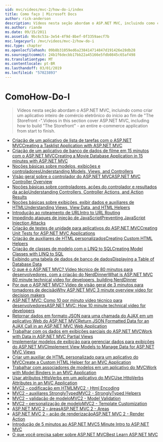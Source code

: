 ```yaml
---
uid: mvc/videos/mvc-2/how-do-i/index
title: Como faço | Microsoft Docs
author: rick-anderson
description: Vídeos nesta seção abordam o ASP.NET MVC, incluindo como criar um aplicativo inteiro de comércio eletrônico do início ao fim de 'A vitrine -'.
ms.author: riande
ms.date: 09/15/2011
ms.assetid: 9bc6c53a-3e54-4f9d-8bef-0f3359aecf7b
msc.legacyurl: /mvc/videos/mvc-2/how-do-i
msc.type: chapter
ms.openlocfilehash: 09b8b31059ed6a238414714847d191426e28db28
ms.sourcegitcommit: 24b1f6decbb17bb22a45166e5fdb0845c65af498
ms.translationtype: MT
ms.contentlocale: pt-BR
ms.lasthandoff: 03/01/2019
ms.locfileid: "57023893"
---
```

<a name="how-do-i"></a><span data-ttu-id="fc9f6-103">Como</span><span class="sxs-lookup"><span data-stu-id="fc9f6-103">How-Do-I</span></span>
====================
> <span data-ttu-id="fc9f6-104">Vídeos nesta seção abordam o ASP.NET MVC, incluindo como criar um aplicativo inteiro de comércio eletrônico do início ao fim de "The Storefront -".</span><span class="sxs-lookup"><span data-stu-id="fc9f6-104">Videos in this section cover ASP.NET MVC, including how to build "The Storefront" - an entire e-commerce application from start to finish.</span></span>


- [<span data-ttu-id="fc9f6-105">Criação de um aplicativo de lista de tarefas com o ASP.NET MVC</span><span class="sxs-lookup"><span data-stu-id="fc9f6-105">Creating a Tasklist Application with ASP.NET MVC</span></span>](creating-a-tasklist-application-with-aspnet-mvc.md)
- [<span data-ttu-id="fc9f6-106">Criação de um aplicativo de banco de dados de filme em 15 minutos com o ASP.NET MVC</span><span class="sxs-lookup"><span data-stu-id="fc9f6-106">Creating a Movie Database Application in 15 minutes with ASP.NET MVC</span></span>](creating-a-movie-database-application-in-15-minutes-with-aspnet-mvc.md)
- [<span data-ttu-id="fc9f6-107">Noções básicas sobre modelos, exibições e controladores</span><span class="sxs-lookup"><span data-stu-id="fc9f6-107">Understanding Models, Views, and Controllers</span></span>](understanding-models-views-and-controllers.md)
- [<span data-ttu-id="fc9f6-108">Visão geral sobre o controlador do ASP.NET MVC</span><span class="sxs-lookup"><span data-stu-id="fc9f6-108">ASP.NET MVC Controller Overview</span></span>](aspnet-mvc-controller-overview.md)
- [<span data-ttu-id="fc9f6-109">Noções básicas sobre controladores, ações do controlador e resultados da ação</span><span class="sxs-lookup"><span data-stu-id="fc9f6-109">Understanding Controllers, Controller Actions, and Action Results</span></span>](understanding-controllers-controller-actions-and-action-results.md)
- [<span data-ttu-id="fc9f6-110">Noções básicas sobre exibições, exibir dados e auxiliares de HTML</span><span class="sxs-lookup"><span data-stu-id="fc9f6-110">Understanding Views, View Data, and HTML Helpers</span></span>](understanding-views-view-data-and-html-helpers.md)
- [<span data-ttu-id="fc9f6-111">Introdução ao roteamento de URL</span><span class="sxs-lookup"><span data-stu-id="fc9f6-111">Intro to URL Routing</span></span>](an-introduction-to-url-routing.md)
- [<span data-ttu-id="fc9f6-112">Impedindo ataques de injeção de JavaScript</span><span class="sxs-lookup"><span data-stu-id="fc9f6-112">Preventing JavaScript Injection Attacks</span></span>](preventing-javascript-injection-attacks.md)
- [<span data-ttu-id="fc9f6-113">Criação de testes de unidade para aplicativos do ASP.NET MVC</span><span class="sxs-lookup"><span data-stu-id="fc9f6-113">Creating Unit Tests for ASP.NET MVC Applications</span></span>](creating-unit-tests-for-aspnet-mvc-applications.md)
- [<span data-ttu-id="fc9f6-114">Criação de auxiliares de HTML personalizados</span><span class="sxs-lookup"><span data-stu-id="fc9f6-114">Creating Custom HTML Helpers</span></span>](creating-custom-html-helpers.md)
- [<span data-ttu-id="fc9f6-115">Criação de classes de modelo com o LINQ to SQL</span><span class="sxs-lookup"><span data-stu-id="fc9f6-115">Creating Model Classes with LINQ to SQL</span></span>](creating-model-classes-with-linq-to-sql.md)
- [<span data-ttu-id="fc9f6-116">Exibindo uma tabela de dados de banco de dados</span><span class="sxs-lookup"><span data-stu-id="fc9f6-116">Displaying a Table of Database Data</span></span>](displaying-a-table-of-database-data.md)
- [<span data-ttu-id="fc9f6-117">O que é o ASP.NET MVC? Vídeo técnico de 80 minutos para desenvolvedores, com a criação do NerdDinner</span><span class="sxs-lookup"><span data-stu-id="fc9f6-117">What is ASP.NET MVC 80 minute technical video for developers, building NerdDinner</span></span>](what-is-aspnet-mvc-80-minute-technical-video-for-developers-building-nerddinner.md)
- [<span data-ttu-id="fc9f6-118">Por que o ASP.NET MVC? Vídeo de visão geral de 3 minutos para tomadores de decisão</span><span class="sxs-lookup"><span data-stu-id="fc9f6-118">Why ASP.NET MVC 3 minute overview video for decision makers</span></span>](why-aspnet-mvc-3-minute-overview-video-for-decision-makers.md)
- [<span data-ttu-id="fc9f6-119">ASP.NET MVC: Como 10 por minuto vídeo técnico para desenvolvedores</span><span class="sxs-lookup"><span data-stu-id="fc9f6-119">ASP.NET MVC: How 10 minute technical video for developers</span></span>](aspnet-mvc-how-10-minute-technical-video-for-developers.md)
- [<span data-ttu-id="fc9f6-120">Retornar dados em formato JSON para uma chamada do AJAX em um aplicativo Web do ASP.NET MVC</span><span class="sxs-lookup"><span data-stu-id="fc9f6-120">Return JSON Formatted Data for an AJAX Call in an ASP.NET MVC Web Application</span></span>](how-do-i-return-json-formatted-data-for-an-ajax-call-in-an-aspnet-mvc-web-application.md)
- [<span data-ttu-id="fc9f6-121">Trabalhar com os dados em exibições parciais do ASP.NET MVC</span><span class="sxs-lookup"><span data-stu-id="fc9f6-121">Work with Data in ASP.NET MVC Partial Views</span></span>](how-do-i-work-with-data-in-aspnet-mvc-partial-views.md)
- [<span data-ttu-id="fc9f6-122">Implementar modelos de exibição para gerenciar dados para exibições do ASP.NET MVC</span><span class="sxs-lookup"><span data-stu-id="fc9f6-122">Implement View Models to Manage Data for ASP.NET MVC Views</span></span>](how-do-i-implement-view-models-to-manage-data-for-aspnet-mvc-views.md)
- [<span data-ttu-id="fc9f6-123">Criar um auxiliar de HTML personalizado para um aplicativo do MVC</span><span class="sxs-lookup"><span data-stu-id="fc9f6-123">Create a Custom HTML Helper for an MVC Application</span></span>](how-do-i-create-a-custom-html-helper-for-an-mvc-application.md)
- [<span data-ttu-id="fc9f6-124">Trabalhar com associadores de modelos em um aplicativo do MVC</span><span class="sxs-lookup"><span data-stu-id="fc9f6-124">Work with Model Binders in an MVC Application</span></span>](how-do-i-work-with-model-binders-in-an-mvc-application.md)
- [<span data-ttu-id="fc9f6-125">Usar atributos HttpVerbs em um aplicativo do MVC</span><span class="sxs-lookup"><span data-stu-id="fc9f6-125">Use HttpVerbs Attributes in an MVC Application</span></span>](how-do-i-use-httpverbs-attributes-in-an-mvc-application.md)
- [<span data-ttu-id="fc9f6-126">MVC2 – codificação em HTML</span><span class="sxs-lookup"><span data-stu-id="fc9f6-126">MVC2 - Html Encoding</span></span>](mvc2-html-encoding.md)
- [<span data-ttu-id="fc9f6-127">MVC2 – auxiliares StronglyTyped</span><span class="sxs-lookup"><span data-stu-id="fc9f6-127">MVC2 - StronglyTyped Helpers</span></span>](mvc2-stronglytyped-helpers.md)
- [<span data-ttu-id="fc9f6-128">MVC2 – validação de modelo</span><span class="sxs-lookup"><span data-stu-id="fc9f6-128">MVC2 - Model Validation</span></span>](mvc2-model-validation.md)
- [<span data-ttu-id="fc9f6-129">MVC2 – personalização de modelo</span><span class="sxs-lookup"><span data-stu-id="fc9f6-129">MVC2 - Template Customization</span></span>](mvc2-template-customization.md)
- [<span data-ttu-id="fc9f6-130">ASP.NET MVC 2 – áreas</span><span class="sxs-lookup"><span data-stu-id="fc9f6-130">ASP.NET MVC 2 - Areas</span></span>](aspnet-mvc-2-areas.md)
- [<span data-ttu-id="fc9f6-131">ASP.NET MVC 2 – ação de renderização</span><span class="sxs-lookup"><span data-stu-id="fc9f6-131">ASP.NET MVC 2 - Render Action</span></span>](aspnet-mvc-2-render-action.md)
- [<span data-ttu-id="fc9f6-132">Introdução de 5 minutos ao ASP.NET MVC</span><span class="sxs-lookup"><span data-stu-id="fc9f6-132">5 Minute Intro to ASP.NET MVC</span></span>](5-minute-introduction-to-aspnet-mvc.md)
- [<span data-ttu-id="fc9f6-133">O que você precisa saber sobre ASP.NET MVC</span><span class="sxs-lookup"><span data-stu-id="fc9f6-133">Best Learn ASP.NET MVC</span></span>](how-to-best-learn-asp-net-mvc.md)
